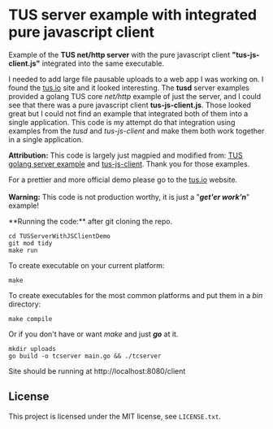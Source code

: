 # TUS server example with integrated pure javascript client

Example of the **TUS net/http server** with the pure javascript client **"tus-js-client.js"** integrated into the same executable.

I needed to add large file pausable uploads to a web app I was working on. I found the <a href="https://tus.io">tus.io</a> site
and it looked interesting. The **tusd** server examples provided a golang TUS core *net/http* example of just the server, 
and I could see that there was a pure javascript client **tus-js-client.js**.  Those looked great but I could not find an 
example that integrated both of them into a single application. This code is my attempt do that integration using
examples from the *tusd* and *tus-js-client* and make them both work together in a single application. 


**Attribution:** This code is largely just magpied and modified from:
        <a href="https://github.com/tus/tusd/blob/master/examples/server/main.go">TUS golang server example</a> and 
        <a href="https://github.com/tus/tus-js-client">tus-js-client</a>. Thank you for those examples.</br>

For a prettier and more official demo please go to the <a href="http://tus.io/demo.html">tus.io</a> website.</br></br>
<b>Warning:</b> This code is not production worthy, it is just a "***get'er work'n***" example!</h4></br>
</p>    
**Running the code:**
after git cloning the repo.

```
cd TUSServerWithJSClientDemo
git mod tidy
make run
```

To create executable on your current platform:
```
make
```        
To create executables for the most common platforms and put them in a *bin* directory:
```
make compile
```

Or if you don't have or want *make* and just ***go*** at it.
```
mkdir uploads
go build -o tcserver main.go && ./tcserver
```
Site should be running at http://localhost:8080/client

## License

This project is licensed under the MIT license, see `LICENSE.txt`.
